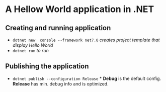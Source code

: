 # A Hellow World application in .NET

## Creating and running application
- `dotnet new  console --framework net7.0` *creates project template that display Hello World*
- `dotnet run` *to run*

## Publishing the application
- `dotnet publish --configuration Release` * **Debug** is the default config. **Release** has min. debug info and is optimized.
